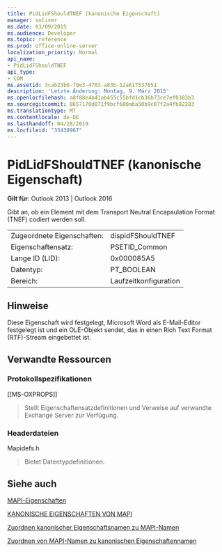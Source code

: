 ```yaml
---
title: PidLidFShouldTNEF (kanonische Eigenschaft)
manager: soliver
ms.date: 03/09/2015
ms.audience: Developer
ms.topic: reference
ms.prod: office-online-server
localization_priority: Normal
api_name:
- PidLidFShouldTNEF
api_type:
- COM
ms.assetid: 3cab23b6-f0e3-4703-a83b-12a617537651
description: 'Letzte Änderung: Montag, 9. März 2015'
ms.openlocfilehash: a8f88e4b41ab455c55bfd1cb36b73ce7ef0383b3
ms.sourcegitcommit: 8657170d071f9bcf680aba50b9c07f2a4fb82283
ms.translationtype: MT
ms.contentlocale: de-DE
ms.lasthandoff: 04/28/2019
ms.locfileid: "33438967"
---
```

# <a name="pidlidfshouldtnef-canonical-property"></a>PidLidFShouldTNEF (kanonische Eigenschaft)

  
  
**Gilt für**: Outlook 2013 | Outlook 2016 
  
Gibt an, ob ein Element mit dem Transport Neutral Encapsulation Format (TNEF) codiert werden soll. 
  
|||
|:-----|:-----|
|Zugeordnete Eigenschaften:  <br/> |dispidFShouldTNEF  <br/> |
|Eigenschaftensatz:  <br/> |PSETID_Common  <br/> |
|Lange ID (LID):  <br/> |0x000085A5  <br/> |
|Datentyp:  <br/> |PT_BOOLEAN  <br/> |
|Bereich:  <br/> |Laufzeitkonfiguration  <br/> |
   
## <a name="remarks"></a>Hinweise

Diese Eigenschaft wird festgelegt, Microsoft Word als E-Mail-Editor festgelegt ist und ein OLE-Objekt sendet, das in einen Rich Text Format (RTF)-Stream eingebettet ist.
  
## <a name="related-resources"></a>Verwandte Ressourcen

### <a name="protocol-specifications"></a>Protokollspezifikationen

[[MS-OXPROPS]] 
  
> Stellt Eigenschaftensatzdefinitionen und Verweise auf verwandte Exchange Server zur Verfügung.
    
### <a name="header-files"></a>Headerdateien

Mapidefs.h
  
> Bietet Datentypdefinitionen.
    
## <a name="see-also"></a>Siehe auch



[MAPI-Eigenschaften](mapi-properties.md)
  
[KANONISCHE EIGENSCHAFTEN VON MAPI](mapi-canonical-properties.md)
  
[Zuordnen kanonischer Eigenschaftsnamen zu MAPI-Namen](mapping-canonical-property-names-to-mapi-names.md)
  
[Zuordnen von MAPI-Namen zu kanonischen Eigenschaftennamen](mapping-mapi-names-to-canonical-property-names.md)

